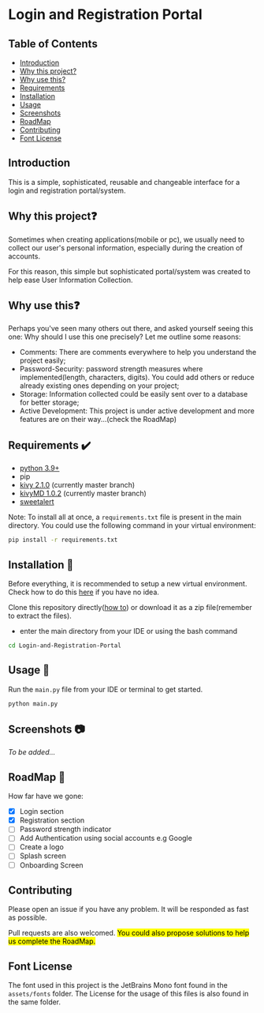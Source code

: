 # Login and Registration Portal

## Table of Contents
* [Introduction](https://github.com/ndonkoHenri/Login-and-Registration-Portal/blob/master/README.md#introduction) 
* [Why this project?](https://github.com/ndonkoHenri/Login-and-Registration-Portal/blob/master/README.md#why-this-projectquestion)
* [Why use this?](https://github.com/ndonkoHenri/Login-and-Registration-Portal/blob/master/README.md#why-use-thisquestion)
* [Requirements](https://github.com/ndonkoHenri/Login-and-Registration-Portal/blob/master/README.md#requirements-heavy_check_mark)
* [Installation](https://github.com/ndonkoHenri/Login-and-Registration-Portal/blob/master/README.md#installation-memo
)
* [Usage](https://github.com/ndonkoHenri/Login-and-Registration-Portal/blob/master/README.md#usage-memo)
* [Screenshots](https://github.com/ndonkoHenri/Login-and-Registration-Portal/blob/master/README.md#screenshots-camera
)
* [RoadMap](https://github.com/ndonkoHenri/Login-and-Registration-Portal/blob/master/README.md#roadmap-dart)
* [Contributing](https://github.com/ndonkoHenri/Login-and-Registration-Portal/blob/master/README.md#contributing)
* [Font License](https://github.com/ndonkoHenri/Login-and-Registration-Portal/blob/master/README.md#font-license)


## Introduction 
This is a simple, sophisticated, reusable and changeable interface for a login and registration portal/system.

## Why this project:question:
Sometimes when creating applications(mobile or pc), we usually need to collect our user's personal information, especially during the creation of accounts.
 
For this reason, this simple but sophisticated portal/system was created to help ease User Information Collection. 

## Why use this:question:
Perhaps you've seen many others out there, and asked yourself seeing this one: Why should I use this one precisely? Let me outline some reasons:

* Comments: There are comments everywhere to help you understand the project easily;
* Password-Security: password strength measures where implemented(length, characters, digits). You could add others or reduce already existing ones depending on your project;
* Storage: Information collected could be easily sent over to a database for better storage;
* Active Development: This project is under active development and more features are on their way...(check the RoadMap)


## Requirements :heavy_check_mark:
* [python 3.9+](https://www.python.org/)
* pip
* [kivy 2.1.0](https://github.com/kivy/kivy) (currently master branch)
* [kivyMD 1.0.2](https://github.com/kivymd/KivyMD) (currently master branch)
* [sweetalert](https://github.com/kivymd-extensions/sweetalert)

Note: To install all at once, a `requirements.txt` file is present in the main directory. You could use the following command in your virtual environment:
```bash
pip install -r requirements.txt
```



## Installation :memo:
Before everything, it is recommended to setup a new virtual environment. Check how to do this [here](https://gist.github.com/dreamorosi/e2947827e5de92b69df68c88475eba38) if you have no idea.

Clone this repository directly([how to](https://docs.github.com/en/repositories/creating-and-managing-repositories/cloning-a-repository)) or download it as a zip file(remember to extract the files). 

* enter the main directory from your IDE or using the bash command
```bash
cd Login-and-Registration-Portal
```

## Usage :memo:
Run the `main.py` file from your IDE or terminal to get started.
```bash
python main.py
```
## Screenshots :camera:
_To be added..._


## RoadMap :dart:
How far have we gone:
- [x] Login section
- [x] Registration section
- [ ] Password strength indicator
- [ ] Add Authentication using social accounts e.g Google
- [ ] Create a logo
- [ ] Splash screen
- [ ] Onboarding Screen

## Contributing
Please open an issue if you have any problem. It will be responded as fast as possible.

Pull requests are also welcomed.
<mark>You could also propose solutions to help us complete the RoadMap.</mark>

 
## Font License
The font used in this project is the JetBrains Mono font found in the `assets/fonts` folder. The License for the usage of this files is also found in the same folder.
